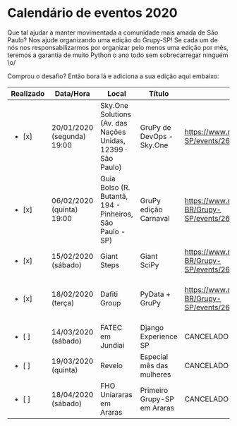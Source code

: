 # Calendário de eventos 2020

Que tal ajudar a manter movimentada a comunidade mais amada de São Paulo? Nos ajude organizando uma edição do Grupy-SP! Se cada um de nós nos responsabilizarmos por organizar pelo menos uma edição por mês, teremos a garantia de muito Python o ano todo sem sobrecarregar ninguém \o/ 

Comprou o desafio? Então bora lá e adiciona a sua edição aqui embaixo:

| Realizado | Data/Hora | Local | Título | Link | Responsáveis |
|---|---|---|---|---|---|
| <ul><li> [x] </li> | 20/01/2020 (segunda) 19:00 | Sky.One Solutions (Av. das Nações Unidas, 12399 · São Paulo)  | GruPy de DevOps - Sky.One | https://www.meetup.com/Grupy-SP/events/267066954/ | Vinicius Mesel (@vmesel) Edson (@edinhodiluviano) |
| <ul><li> [x] </li> | 06/02/2020 (quinta) 19:00 | Guia Bolso (R. Butantã, 194 - Pinheiros, São Paulo - SP)  | GruPy edição Carnaval | https://www.meetup.com/pt-BR/Grupy-SP/events/268168948/ | Pablo Aguillar (@thepabloaguilar) Paula Grangeiro (@paulagrangeiro) |
| <ul><li> [x] </li> | 15/02/2020 (sábado) | Giant Steps | Giant SciPy | https://www.meetup.com/pt-BR/Grupy-SP/events/268072921/ | Vinicius Mesel (@vmesel) |
| <ul><li> [x] </li> | 18/02/2020 (terça) |  Dafiti Group | PyData + GruPy  | https://www.meetup.com/pt-BR/Grupy-SP/events/267948962/ | Patricia Guisordi (@Patyhumanas), Edson (@edinhodiluviano), Ricardo (@ricoms) |
| <ul><li> [ ] </li> | 14/03/2020 (sábado) | FATEC em Jundiai | Django Experience SP | CANCELADO :( | Regis Santos (@rg3915) |
| <ul><li> [ ] </li> | 19/03/2020 (quinta) | Revelo | Especial mês das mulheres | CANCELADO :( | Regis Santos (@rg3915) |
| <ul><li> [ ] </li> | 18/04/2020 (sábado) | FHO Uniararas em Araras | Primeiro Grupy-SP em Araras | CANCELADO :( | Regis Santos (@rg3915) e Orlando Saraiva |
